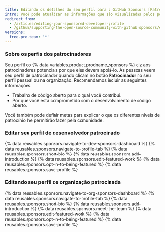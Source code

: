 ```yaml
---
title: Editando os detalhes do seu perfil para o GitHub Sponsors [Patrocinadores do GitHub]
intro: Você pode atualizar as informações que são visualizadas pelos possíveis patrocinadores sobre o seu trabalho.
redirect_from:
  - /articles/editing-your-sponsored-developer-profile
  - /github/supporting-the-open-source-community-with-github-sponsors/editing-your-sponsored-developer-profile
versions:
  free-pro-team: '*'
---
```


### Sobre os perfis dos patrocinadores

Seu perfil do {% data variables.product.prodname_sponsors %} diz aos patrocinadores potenciais por que eles devem apoiá-lo. As pessoas veem seu perfil de patrocinador quando clicam no botão **Patrocinador** no seu perfil pessoal ou na organização. Recomendamos incluir as seguintes informações.

- Trabalho de código aberto para o qual você contribui.
- Por que você está comprometido com o desenvolvimento de código aberto.

Você também pode definir metas para explicar o que os diferentes níveis de patrocínio lhe permitirão fazer pela comunidade.

### Editar seu perfil de desenvolvedor patrocinado

{% data reusables.sponsors.navigate-to-dev-sponsors-dashboard %}
{% data reusables.sponsors.navigate-to-profile-tab %}
{% data reusables.sponsors.short-bio %}
{% data reusables.sponsors.add-introduction %}
{% data reusables.sponsors.edit-featured-work %}
{% data reusables.sponsors.opt-in-to-being-featured %}
{% data reusables.sponsors.save-profile %}

### Editando seu perfil de organização patrocinada

{% data reusables.sponsors.navigate-to-org-sponsors-dashboard %}
{% data reusables.sponsors.navigate-to-profile-tab %}
{% data reusables.sponsors.short-bio %}
{% data reusables.sponsors.add-introduction %}
{% data reusables.sponsors.meet-the-team %}
{% data reusables.sponsors.edit-featured-work %}
{% data reusables.sponsors.opt-in-to-being-featured %}
{% data reusables.sponsors.save-profile %}
